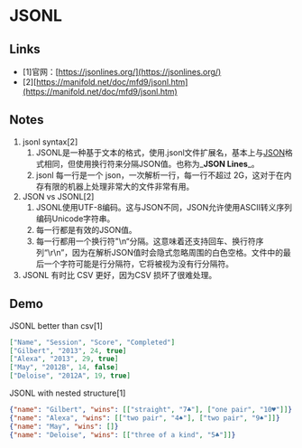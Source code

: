 
# JSONL

## Links

* \[1]官网：[https://jsonlines.org/](https://jsonlines.org/)
* \[2][https://manifold.net/doc/mfd9/jsonl.htm](https://manifold.net/doc/mfd9/jsonl.htm)

## Notes

1. jsonl syntax\[2]
   1. JSONL是一种基于文本的格式，使用.jsonl文件扩展名，基本上与[JSON](https://manifold.net/doc/mfd9/json.htm)格式相同，但使用换行符来分隔JSON值。也称为_**JSON Lines**_。
   2. jsonl 每一行是一个 json，一次解析一行，每一行不超过 2G，这对于在内存有限的机器上处理非常大的文件非常有用。
2. JSON vs  JSONL\[2]
   1. JSONL使用UTF-8编码。这与JSON不同，JSON允许使用ASCII转义序列编码Unicode字符串。
   2. 每一行都是有效的JSON值。
   3. 每一行都用一个换行符"\n“分隔。这意味着还支持回车、换行符序列“\r\n”，因为在解析JSON值时会隐式忽略周围的白色空格。文件中的最后一个字符可能是行分隔符，它将被视为没有行分隔符。
3. JSONL 有时比 CSV 更好，因为CSV 损坏了很难处理。

## Demo

JSONL better than csv\[1]

```json
["Name", "Session", "Score", "Completed"]
["Gilbert", "2013", 24, true]
["Alexa", "2013", 29, true]
["May", "2012B", 14, false]
["Deloise", "2012A", 19, true] 
```

JSONL with nested structure\[1]

```json
{"name": "Gilbert", "wins": [["straight", "7♣"], ["one pair", "10♥"]]}
{"name": "Alexa", "wins": [["two pair", "4♠"], ["two pair", "9♠"]]}
{"name": "May", "wins": []}
{"name": "Deloise", "wins": [["three of a kind", "5♣"]]}
```

